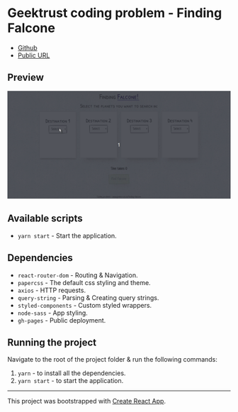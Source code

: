# Geektrust coding problem - Finding Falcone

- [Github](https://github.com/318097/finding-falcone "Repo Link")
- [Public URL](https://318097.github.io/finding-falcone/#/home "Public URL")

## Preview

![Preview](finding-falcone.gif)

## Available scripts

- `yarn start` - Start the application.

## Dependencies

- `react-router-dom` - Routing & Navigation.
- `papercss` - The default css styling and theme.
- `axios` - HTTP requests.
- `query-string` - Parsing & Creating query strings.
- `styled-components` - Custom styled wrappers.
- `node-sass` - App styling.
- `gh-pages` - Public deployment.

## Running the project

Navigate to the root of the project folder & run the following commands:

1. `yarn` - to install all the dependencies.
2. `yarn start` - to start the application.

---

This project was bootstrapped with [Create React App](https://github.com/facebook/create-react-app).
